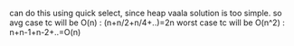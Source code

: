 can do this using quick select, since heap vaala solution is too simple.
so avg case tc will be O(n) : (n+n/2+n/4+..)=2n
worst case tc will be O(n^2) : n+n-1+n-2+..=O(n)
​